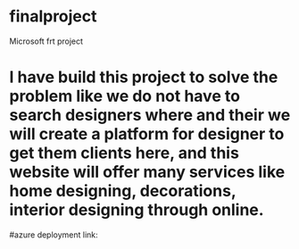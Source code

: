 # finalproject
Microsoft frt project
# I have build this project to solve the problem like we do not have to search designers where and their we will create a platform for designer to get them clients here, and this website will offer many services like home designing, decorations, interior designing through online. 




#azure deployment link: 

